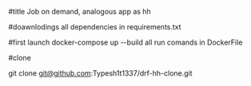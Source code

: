 #title
Job on demand, analogous app as hh

#doawnlodings
all dependencies in requirements.txt


#first launch
docker-compose up --build 
all run comands in DockerFile

#clone

git clone git@github.com:Typesh1t1337/drf-hh-clone.git


